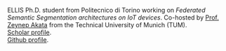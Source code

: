 ELLIS Ph.D. student from Politecnico di Torino working on _Federated Semantic Segmentation architectures on IoT devices_. Co-hosted by [Prof. Zeynep Akata](https://scholar.google.com/citations?user=jQl9RtkAAAAJ&hl=en) from the Technical University of Munich (TUM).\
[Scholar profile](https://scholar.google.com/citations?hl=en&user=cKWXiTgAAAAJ).\
[Github profile](https://github.com/shyam671).

